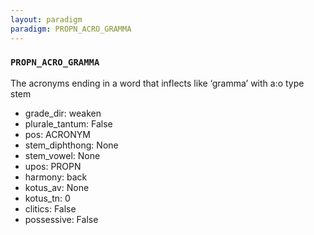```yaml
---
layout: paradigm
paradigm: PROPN_ACRO_GRAMMA
---
```

### ` PROPN_ACRO_GRAMMA `

The acronyms ending in a word that inflects like ‘gramma’ with a:o type stem
* grade_dir: weaken
* plurale_tantum: False
* pos: ACRONYM
* stem_diphthong: None
* stem_vowel: None
* upos: PROPN
* harmony: back
* kotus_av: None
* kotus_tn: 0
* clitics: False
* possessive: False
